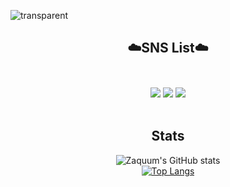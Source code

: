   <!-- ### Hi there 👋 -->

<!--
**Zaquum/Zaquum** is a ✨ _special_ ✨ repository because its `README.md` (this file) appears on your GitHub profile.

Here are some ideas to get you started:

- 🔭 I’m currently working on ...
- 🌱 I’m currently learning ...
- 👯 I’m looking to collaborate on ...
- 🤔 I’m looking for help with ...
- 💬 Ask me about ...
- 📫 How to reach me: ...
- 😄 Pronouns: ...
- ⚡ Fun fact: ...
-->
![transparent](https://capsule-render.vercel.app/api?type=transparent&fontColor=703ee5&text=Zaquum's%20GitHub%20&height=150&fontSize=60&desc=Welcome!&descAlignY=75&descAlign=60)

<div align="center">

  ## ☁️SNS List☁️<br><br>
  <a href="https://www.instagram.com/dudgns466/" target="_blank"><img src="https://img.shields.io/badge/Instagram-E4405F?style=plastic&logo=appveyor&logoColor=white"/></a>
  <a href="https://www.linkedin.com/in/kim-younghun-6413611bb/" target="_blank"><img src="https://img.shields.io/badge/linkedin-0A66C2?style=plastic&logo=appveyor&logoColor=white"/></a>
  <a href="https://hits.seeyoufarm.com"><img src="https://hits.seeyoufarm.com/api/count/incr/badge.svg?url=https%3A%2F%2Fgithub.com%2Fzaquum%2Fhit-counter&count_bg=%2379C83D&title_bg=%23555555&icon=&icon_color=%23E7E7E7&title=hits&edge_flat=false"/></a>
  <br>
  <br>
  ## Stats
  ![Zaquum's GitHub stats](https://github-readme-stats.vercel.app/api?username=zaquum&show_icons=true&theme=radical)
  <br>
  [![Top Langs](https://github-readme-stats.vercel.app/api/top-langs/?username=rkskekzzz&layout=compact&theme=tokyonight)](https://github.com/zaquum/zaquum)﻿
  
</div>
